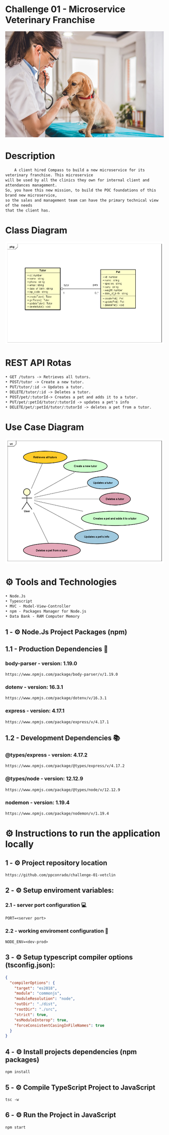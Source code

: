 # Challenge 01 - Microservice Veterinary Franchise

![ppconrado github img](https://raw.githubusercontent.com/ppconrado/bds-assets/master/img/vetclin.png)

# Description

```
    A client hired Compass to build a new microservice for its veterinary franchise. This microservice
will be used by all the clinics they own for internal client and attendances management.
So, you have this new mission, to build the POC foundations of this brand new microservice,
so the sales and management team can have the primary technical view of the needs
that the client has.
```

# Class Diagram

![ppconrado github img](https://raw.githubusercontent.com/ppconrado/bds-assets/master/img/vetclin-class-diagram.png)

# REST API Rotas

```
• GET /tutors -> Retrieves all tutors.
• POST/tutor -> Create a new tutor.
• PUT/tutor/:id -> Updates a tutor.
• DELETE/tutor/:id -> Deletes a tutor.
• POST/pet/:tutorId-> Creates a pet and adds it to a tutor.
• PUT/pet/:petId/tutor/:tutorId -> updates a pet's info
• DELETE/pet/:petId/tutor/:tutorId -> deletes a pet from a tutor.
```

# Use Case Diagram

![ppconrado github img](https://raw.githubusercontent.com/ppconrado/bds-assets/master/img/vetclin-use-case-diagram.png)

# ⚙ Tools and Technologies

```
• Node.Js
• Typescript
• MVC - Model-View-Controller
• npm - Packages Manager for Node.js
• Data Bank - RAM Computer Memory
```

## 1 - ⚙ Node.Js Project Packages (npm)

## 1.1 - Production Dependencies 🎉

### body-parser - version: 1.19.0

```
https://www.npmjs.com/package/body-parser/v/1.19.0
```

### dotenv - version: 16.3.1

```
https://www.npmjs.com/package/dotenv/v/16.3.1
```

### express - version: 4.17.1

```
https://www.npmjs.com/package/express/v/4.17.1
```

## 1.2 - Development Dependencies 📚

### @types/express - version: 4.17.2

```
https://www.npmjs.com/package/@types/express/v/4.17.2
```

### @types/node - version: 12.12.9

```
https://www.npmjs.com/package/@types/node/v/12.12.9
```

### nodemon - version: 1.19.4

```
https://www.npmjs.com/package/nodemon/v/1.19.4
```

# ⚙ Instructions to run the application locally

## 1 - ⚙ Project repository location

```
https://github.com/ppconrado/challenge-01-vetclin
```

## 2 - ⚙ Setup enviroment variables:

### 2.1 - server port configuration 💻

```
PORT=<server port>
```

### 2.2 - working enviroment configuration 🦺

```
NODE_ENV=<dev-prod>
```

## 3 - ⚙ Setup typescript compiler options (tsconfig.json):

```json
{
  "compilerOptions": {
    "target": "es2018",
    "module": "commonjs",
    "moduleResolution": "node",
    "outDir": "./dist",
    "rootDir": "./src",
    "strict": true,
    "esModuleInterop": true,
    "forceConsistentCasingInFileNames": true
  }
}
```

## 4 - ⚙ Install projects dependencies (npm packages)

```
npm install
```

## 5 - ⚙ Compile TypeScript Project to JavaScript

```
tsc -w
```

## 6 - ⚙ Run the Project in JavaScript

```
npm start
```
